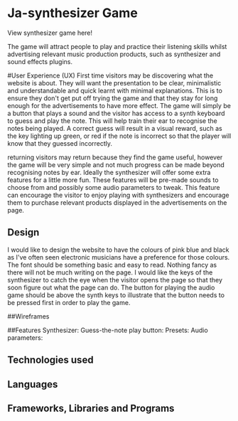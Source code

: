 # Ja-synthesizer Game
View synthesizer game here!

The game will attract people to play and practice their listening skills whilst advertising relevant music production products, such as synthesizer and sound effects plugins.

#User Experience (UX)
First time visitors may be discovering what the website is about. They will want the presentation to be clear, minimalistic and understandable and quick learnt with minimal explanations. This is to ensure they don't get put off trying the game and that they stay for long enough for the advertisements to have more effect. The game will simply be a button that plays a sound and the visitor has access to a synth keyboard to guess and play the note. This will help train their ear to recognise the notes being played. A correct guess will result in a visual reward, such as the key lighting up green, or red if the note is incorrect so that the player will know that they guessed incorrectly.

returning visitors may return because they find the game useful, however the game will be very simple and not much progress can be made beyond recognising notes by ear. Ideally the synthesizer will offer some extra features for a little more fun. These features will be pre-made sounds to choose from and possibly some audio parameters to tweak. This feature can encourage the visitor to enjoy playing with synthesizers and encourage them to purchase relevant products displayed in the advertisements on the page.

## Design
I would like to design the website to have the colours of pink blue and black as I've often seen electronic musicians have a preference for those colours.
The font should be something basic and easy to read. Nothing fancy as there will not be much writing on the page.
I would like the keys of the synthesizer to catch the eye when the visitor opens the page so that they soon figure out what the page can do. The button for playing the audio game should be above the synth keys to illustrate that the button needs to be pressed first in order to play the game.

##Wireframes

##Features
Synthesizer:
Guess-the-note play button:
Presets:
Audio parameters:

## Technologies used
## Languages
## Frameworks, Libraries and Programs
